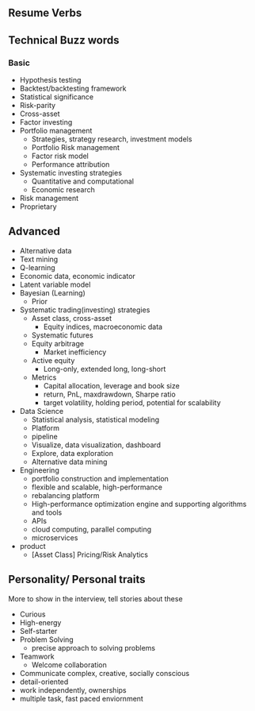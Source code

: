 ## Resume Verbs

## Technical Buzz words

### Basic

* Hypothesis testing
* Backtest/backtesting framework
* Statistical significance
* Risk-parity
* Cross-asset
* Factor investing
* Portfolio management
  * Strategies, strategy research, investment models
  * Portfolio Risk management
  * Factor risk model
  * Performance attribution
* Systematic investing strategies
  * Quantitative and computational
  * Economic research
* Risk management
* Proprietary 

## Advanced

* Alternative data
* Text mining
* Q-learning
* Economic data, economic indicator
* Latent variable model
* Bayesian \(Learning\)
  * Prior
* Systematic trading\(investing\) strategies
  * Asset class, cross-asset
    * Equity indices, macroeconomic data
  * Systematic futures
  * Equity arbitrage
    * Market inefficiency
  * Active equity
    * Long-only, extended long, long-short
  * Metrics
    * Capital allocation, leverage and book size
    * return, PnL, maxdrawdown, Sharpe ratio
    * target volatility, holding period, potential for scalability
* Data Science
  * Statistical analysis, statistical modeling
  * Platform
  * pipeline
  * Visualize, data visualization, dashboard
  * Explore, data exploration
  * Alternative data mining
* Engineering
  * portfolio construction and implementation 
  * flexible and scalable, high-performance
  * rebalancing platform 
  * High-performance optimization engine and supporting algorithms and tools
  * APIs 
  * cloud computing, parallel computing
  * microservices
* product
  * \[Asset Class\] Pricing/Risk Analytics

## Personality/ Personal traits

More to show in the interview, tell stories about these

* Curious
* High-energy
* Self-starter
* Problem Solving
  * precise approach to solving problems
* Teamwork
  * Welcome collaboration
* Communicate complex, creative, socially conscious
* detail-oriented
* work independently, ownerships
* multiple task, fast paced enviornment



